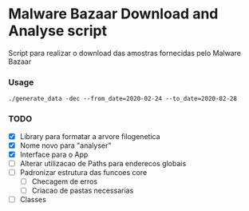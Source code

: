 # Malware Bazaar Download and Analyse script
Script para realizar o download das amostras fornecidas pelo Malware Bazaar

### Usage

```
./generate_data -dec --from_date=2020-02-24 --to_date=2020-02-28
```

### TODO
- [x] Library para formatar a arvore filogenetica
- [x] Nome novo para "analyser"
- [x] Interface para o App
- [ ] Alterar utilizacao de Paths para enderecos globais
- [ ] Padronizar estrutura das funcoes core 
    - [ ] Checagem de erros
    - [ ] Criacao de pastas necessarias

- [ ] Classes 
